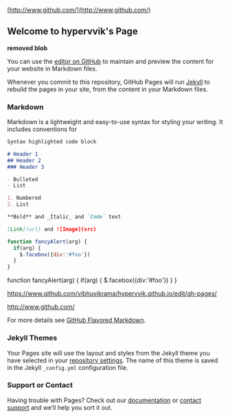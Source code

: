 [http://www.github.com/](http://www.github.com/)

## Welcome to hypervvik's Page

<script src="https://embed.github.com/view/3d/skalnik/secret-bear-clip/master/stl/clip.stl"></script> 

<script src="https://embed.github.com/view/3d/vibhuvikrama/hypervvik.github.io/gh-pages/AnyConv.com__Tejas_Navy_LITE.stl"></script>

**removed blob**


You can use the [editor on GitHub](https://github.com/vibhuvikrama/hypervvik.github.io/edit/gh-pages/index.md) to maintain and preview the content for your website in Markdown files.

Whenever you commit to this repository, GitHub Pages will run [Jekyll](https://jekyllrb.com/) to rebuild the pages in your site, from the content in your Markdown files.

### Markdown

Markdown is a lightweight and easy-to-use syntax for styling your writing. It includes conventions for

```markdown
Syntax highlighted code block

# Header 1
## Header 2
### Header 3

- Bulleted
- List

1. Numbered
2. List

**Bold** and _Italic_ and `Code` text

[Link](url) and ![Image](src)
```
```javascript
function fancyAlert(arg) {
  if(arg) {
    $.facebox({div:'#foo'})
  }
}
```

function fancyAlert(arg) {
      if(arg) {
        $.facebox({div:'#foo'})
      }
    }
    

https://www.github.com/vibhuvikrama/hypervvik.github.io/edit/gh-pages/

http://www.github.com/

For more details see [GitHub Flavored Markdown](https://guides.github.com/features/mastering-markdown/).

### Jekyll Themes

Your Pages site will use the layout and styles from the Jekyll theme you have selected in your [repository settings](https://github.com/vibhuvikrama/hypervvik.github.io/settings). The name of this theme is saved in the Jekyll `_config.yml` configuration file.

### Support or Contact

Having trouble with Pages? Check out our [documentation](https://docs.github.com/categories/github-pages-basics/) or [contact support](https://github.com/contact) and we’ll help you sort it out.


